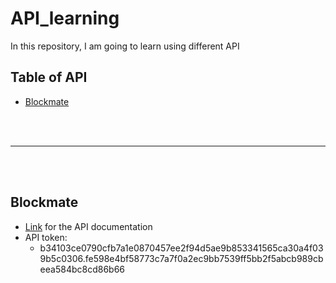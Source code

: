 # API_learning
In this repository, I am going to learn using different API 

Table of API
------------

<!--ts-->
   * [Blockmate](#Blockmate)

<!--te-->
<br> </br>

---
<br> </br>

## Blockmate

- [Link](https://docs.blockmate.io/docs/getting-started) for the API documentation
- API token: 
    - b34103ce0790cfb7a1e0870457ee2f94d5ae9b853341565ca30a4f039b5c0306.fe598e4bf58773c7a7f0a2ec9bb7539ff5bb2f5abcb989cbeea584bc8cd86b66